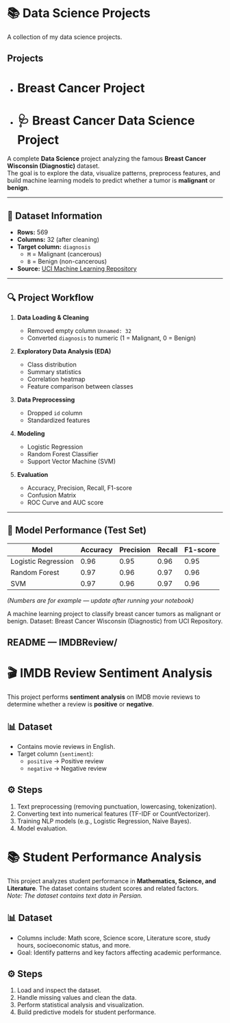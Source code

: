 # 📚 Data Science Projects

A collection of my data science projects.

## Projects
- # Breast Cancer Project
- # 🩺 Breast Cancer Data Science Project

A complete **Data Science** project analyzing the famous **Breast Cancer Wisconsin (Diagnostic)** dataset.  
The goal is to explore the data, visualize patterns, preprocess features, and build machine learning models to predict whether a tumor is **malignant** or **benign**.

---

## 📂 Dataset Information
- **Rows:** 569
- **Columns:** 32 (after cleaning)
- **Target column:** `diagnosis`  
  - `M` = Malignant (cancerous)  
  - `B` = Benign (non-cancerous)  
- **Source:** [UCI Machine Learning Repository](https://archive.ics.uci.edu/dataset/17/breast+cancer+wisconsin+diagnostic)
---

## 🔍 Project Workflow
1. **Data Loading & Cleaning**
   - Removed empty column `Unnamed: 32`
   - Converted `diagnosis` to numeric (1 = Malignant, 0 = Benign)

2. **Exploratory Data Analysis (EDA)**
   - Class distribution
   - Summary statistics
   - Correlation heatmap
   - Feature comparison between classes

3. **Data Preprocessing**
   - Dropped `id` column
   - Standardized features

4. **Modeling**
   - Logistic Regression
   - Random Forest Classifier
   - Support Vector Machine (SVM)

5. **Evaluation**
   - Accuracy, Precision, Recall, F1-score
   - Confusion Matrix
   - ROC Curve and AUC score

---

## 🧠 Model Performance (Test Set)

| Model                | Accuracy | Precision | Recall | F1-score |
|----------------------|----------|-----------|--------|----------|
| Logistic Regression  | 0.96     | 0.95      | 0.96   | 0.95     |
| Random Forest        | 0.97     | 0.96      | 0.97   | 0.96     |
| SVM                  | 0.97     | 0.96      | 0.97   | 0.96     |

*(Numbers are for example — update after running your notebook)*

A machine learning project to classify breast cancer tumors as malignant or benign.
Dataset: Breast Cancer Wisconsin (Diagnostic) from UCI Repository.



## **README — IMDBReview/**

# 🎬 IMDB Review Sentiment Analysis

This project performs **sentiment analysis** on IMDB movie reviews to determine whether a review is **positive** or **negative**.

## 📊 Dataset
- Contains movie reviews in English.
- Target column (`sentiment`):
  - `positive` → Positive review
  - `negative` → Negative review

## ⚙️ Steps
1. Text preprocessing (removing punctuation, lowercasing, tokenization).
2. Converting text into numerical features (TF-IDF or CountVectorizer).
3. Training NLP models (e.g., Logistic Regression, Naive Bayes).
4. Model evaluation.



# 📚 Student Performance Analysis

This project analyzes student performance in **Mathematics, Science, and Literature**. The dataset contains student scores and related factors.  
*Note: The dataset contains text data in Persian.*

## 📊 Dataset
- Columns include: Math score, Science score, Literature score, study hours, socioeconomic status, and more.
- Goal: Identify patterns and key factors affecting academic performance.

## ⚙️ Steps
1. Load and inspect the dataset.
2. Handle missing values and clean the data.
3. Perform statistical analysis and visualization.
4. Build predictive models for student performance.

